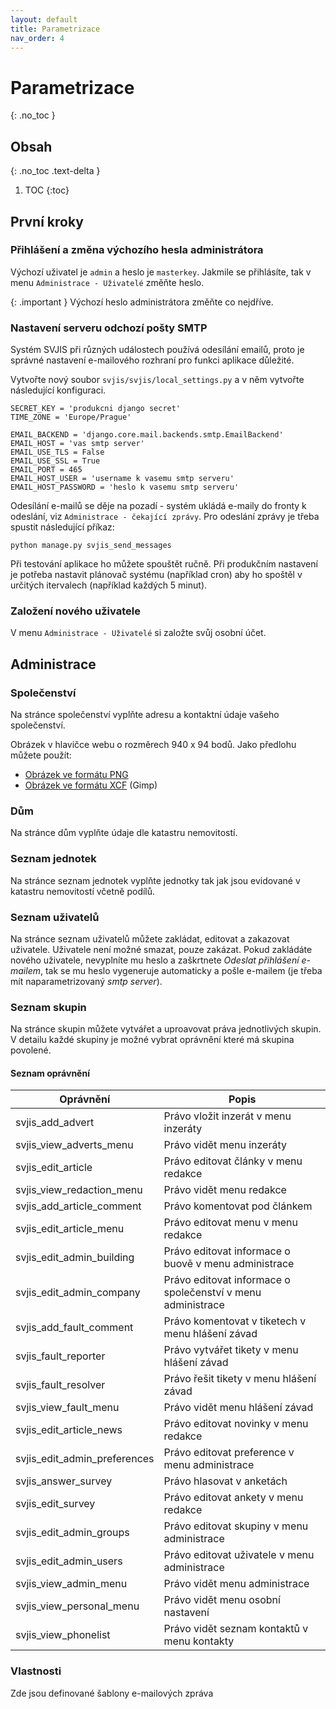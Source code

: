 ```yaml
---
layout: default
title: Parametrizace
nav_order: 4
---
```


# Parametrizace
{: .no_toc }

## Obsah
{: .no_toc .text-delta }

1. TOC
{:toc}

## První kroky

### Přihlášení a změna výchozího hesla administrátora

Výchozí uživatel je `admin` a heslo je `masterkey`. Jakmile se přihlásíte, tak v menu `Administrace - Uživatelé` změňte heslo.

{: .important }
Výchozí heslo administrátora změňte co nejdříve.

### Nastavení serveru odchozí pošty SMTP

Systém SVJIS při různých událostech používá odesílání emailů, proto je správné nastavení e-mailového rozhraní pro funkci aplikace důležité.

Vytvořte nový soubor `svjis/svjis/local_settings.py` a v něm vytvořte následující konfiguraci.

```
SECRET_KEY = 'produkcni django secret'
TIME_ZONE = 'Europe/Prague'

EMAIL_BACKEND = 'django.core.mail.backends.smtp.EmailBackend'
EMAIL_HOST = 'vas smtp server'
EMAIL_USE_TLS = False
EMAIL_USE_SSL = True
EMAIL_PORT = 465
EMAIL_HOST_USER = 'username k vasemu smtp serveru'
EMAIL_HOST_PASSWORD = 'heslo k vasemu smtp serveru'
```

Odesílání e-mailů se děje na pozadí - systém ukládá e-maily do fronty k odeslání, viz `Administrace - čekající zprávy`. Pro odeslání zprávy je třeba spustit následující příkaz:

```
python manage.py svjis_send_messages
```

Při testování aplikace ho můžete spouštět ručně. Při produkčním nastavení je potřeba nastavit plánovač systému (například cron) aby ho spoštěl v určitých itervalech (například každých 5 minut).

### Založení nového uživatele

V menu `Administrace - Uživatelé` si založte svůj osobní účet.

## Administrace

### Společenství

Na stránce společenství vyplňte adresu a kontaktní údaje vašeho společenství. 

Obrázek v hlavičce webu o rozměrech 940 x 94 bodů. Jako předlohu můžete použít:
* [Obrázek ve formátu PNG](gfx/Header_1.png)
* [Obrázek ve formátu XCF](gfx/Header_1.xcf) (Gimp)

### Dům

Na stránce dům vyplňte údaje dle katastru nemovitostí.

### Seznam jednotek

Na stránce seznam jednotek vyplňte jednotky tak jak jsou evidované v katastru nemovitostí včetně podílů.

### Seznam uživatelů

Na stránce seznam uživatelů můžete zakládat, editovat a zakazovat uživatele. Uživatele není možné smazat, pouze zakázat. Pokud zakládáte nového uživatele, nevyplníte mu heslo a zaškrtnete _Odeslat přihlášení e-mailem_, tak se mu heslo vygeneruje automaticky a pošle e-mailem (je třeba mít naparametrizovaný _smtp server_).

### Seznam skupin

Na stránce skupin můžete vytvářet a uproavovat práva jednotlivých skupin. V detailu každé skupiny je možné vybrat oprávnění které má skupina povolené.

#### Seznam oprávnění

| Oprávnění                    | Popis                                                       |
| ---------------------------- | ----------------------------------------------------------- |
| svjis_add_advert             | Právo vložit inzerát v menu inzeráty                        |
| svjis_view_adverts_menu      | Právo vidět menu inzeráty                                   |
| svjis_edit_article           | Právo editovat články v menu redakce                        |
| svjis_view_redaction_menu    | Právo vidět menu redakce                                    |
| svjis_add_article_comment    | Právo komentovat pod článkem                                |
| svjis_edit_article_menu      | Právo editovat menu v menu redakce                          |
| svjis_edit_admin_building    | Právo editovat informace o buově v menu administrace        |
| svjis_edit_admin_company     | Právo editovat informace o společenství v menu administrace |
| svjis_add_fault_comment      | Právo komentovat v tiketech v menu hlášení závad            |
| svjis_fault_reporter         | Právo vytvářet tikety v menu hlášení závad                  |
| svjis_fault_resolver         | Právo řešit tikety v menu hlášení závad                     |
| svjis_view_fault_menu        | Právo vidět menu hlášení závad                              |
| svjis_edit_article_news      | Právo editovat novinky v menu redakce                       |
| svjis_edit_admin_preferences | Právo editovat preference v menu administrace               |
| svjis_answer_survey          | Právo hlasovat v anketách                                   |
| svjis_edit_survey            | Právo editovat ankety v menu redakce                        |
| svjis_edit_admin_groups      | Právo editovat skupiny v menu administrace                  |
| svjis_edit_admin_users       | Právo editovat uživatele v menu administrace                |
| svjis_view_admin_menu        | Právo vidět menu administrace                               |
| svjis_view_personal_menu     | Právo vidět menu osobní nastavení                           |
| svjis_view_phonelist         | Právo vidět seznam kontaktů v menu kontakty                 |

### Vlastnosti

Zde jsou definované šablony e-mailových zpráva

